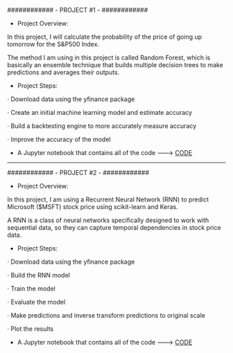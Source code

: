 
############ - PROJECT #1 - ############

- Project Overview:

In this project, I will calculate the probability of the price of going up tomorrow for the S&P500 Index.

The method I am using in this project is called Random Forest, which is basically an ensemble technique that builds multiple decision trees to make predictions and averages their outputs.

- Project Steps:

· Download data using the yfinance package

· Create an initial machine learning model and estimate accuracy

· Build a backtesting engine to more accurately measure accuracy

· Improve the accuracy of the model

- A Jupyter notebook that contains all of the code ---> [CODE]([https://www.openai.com/](https://github.com/alfonsohdl/ahp/blob/main/rf_sp500_prediction.ipynb)https://github.com/alfonsohdl/ahp/blob/main/rf_sp500_prediction.ipynb)

------------------------------------------------------------------------------------------------------------

############ - PROJECT #2 - ############

- Project Overview:

In this project, I am using a Recurrent Neural Network (RNN) to predict Microsoft ($MSFT) stock price using scikit-learn and Keras.

A RNN is a class of neural networks specifically designed to work with sequential data, so they can capture temporal dependencies in stock price data.

- Project Steps:

· Download data using the yfinance package

· Build the RNN model

· Train the model

· Evaluate the model

· Make predictions and inverse transform predictions to original scale

· Plot the results

- A Jupyter notebook that contains all of the code ---> [CODE]([https://www.openai.com/](https://github.com/alfonsohdl/ahp/blob/main/rf_sp500_prediction.ipynb)https://github.com/alfonsohdl/ahp/blob/main/rnn_msft_prediction.ipynb)
